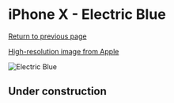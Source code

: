 # iPhone X - Electric Blue

[Return to previous page](/iphone_x)

[High-resolution image from Apple](https://store.storeimages.cdn-apple.com/8756/as-images.apple.com/is/MRGE2?wid=4500&hei=4500&fmt=png)

<div style="width: 500px"><img src="/almost_uncompressed/MRGE2.webp" alt="Electric Blue"></div>

## Under construction

